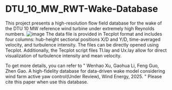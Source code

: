 # DTU_10_MW_RWT-Wake-Database
  This project presents a high-resolution flow field database for the wake of the DTU 10 MW reference wind turbine under extremely high Reynolds numbers.
![image](https://github.com/user-attachments/assets/4c96def8-ef98-41cb-82e2-f09badcedc18)
  The data file is provided in Tecplot format and includes four columns: hub-height sectional positions X/D and Y/D, time-averaged velocity, and turbulence intensity. The files can be directly opened using Tecplot. Additionally, the Tecplot script files TI.lay and Ux.lay allow for direct visualization of turbulence intensity and mean velocity.

  To get more details, you can refer to " Wenhao Xu, Gaohua Li, Feng Guo, Zhen Gao. A high-fidelity database for data-driven wake model considering wind farm active yaw control(Under Review), Wind Energy, 2025. " 
  Please cite this paper when use this database.
